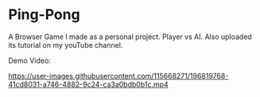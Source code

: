 # Ping-Pong
A Browser Game I made as a personal project. Player vs AI. Also uploaded its tutorial on my youTube channel.

Demo Video:

https://user-images.githubusercontent.com/115668271/196819768-41cd8031-a746-4882-9c24-ca3a0bdb0b1c.mp4
